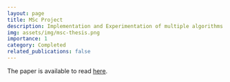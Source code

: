 ```yaml
---
layout: page
title: MSc Project
description: Implementation and Experimentation of multiple algorithms designed to find the optimal clearing payment vectors in a financial system.
img: assets/img/msc-thesis.png
importance: 1
category: Completed
related_publications: false
---
```


The paper is available to read [here](https://minsuan96.github.io/assets/pdf/msc-project.pdf).
